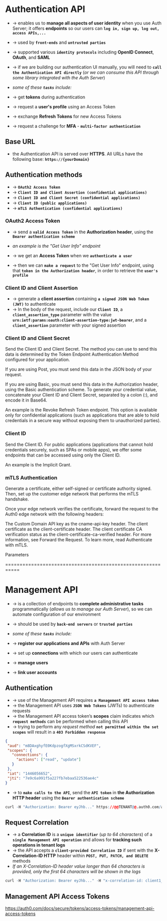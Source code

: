 # Authentication API
* -> enables us to **manage all aspects of user identity** when you use Auth Server; it offers **endpoints** so our users can **`log in, sign up, log out, access APIs,...`**
* -> used by **`front-ends`** and **`untrusted parties`**
* -> supported various **`identity protocols`** including **OpenID Connect**, **OAuth**, and **SAML**
* -> if we are building our authentication UI manually, you will need to **`call the Authentication API directly`** (_or we can consume this API through some library integrated with the Auth Server_)

* _some of these **`tasks`** include:_
* -> get **tokens** during authentication
* -> request a **user's profile** using an Access Token
* -> exchange **Refresh Tokens** for new Access Tokens
* -> request a challenge for **MFA** - **`multi-factor authentication`**

## Base URL
* the Authentication API is served over **HTTPS**. All URLs have the following base: **`https://{yourDomain}`**

## Authentication methods
* -> **`OAuth2 Access Token`**
* -> **`Client ID and Client Assertion (confidential applications)`**
* -> **`Client ID and Client Secret (confidential applications)`**
* -> **`Client ID (public applications)`**
* -> **`mTLS Authentication (confidential applications)`**

### OAuth2 Access Token
* -> send a **`valid Access Token`** in the **Authorization header**, using the **`Bearer authentication scheme`**

* _an example is the "Get User Info" endpoint_
* -> we get an **Access Token** when we **`authenticate a user`**
* -> then we can **`make a request`** to the "Get User Info" endpoint, using that **`token in the Authorization header`**, in order to retrieve the **`user's profile`**

### Client ID and Client Assertion
* -> generate a **client assertion** containing **`a signed JSON Web Token (JWT)`** to authenticate
* -> In the body of the request, include our **`Client ID`**, a **`client_assertion_type`** parameter with the value **`urn:ietf:params:oauth:client-assertion-type:jwt-bearer`**, and a **`client_assertion`** parameter with your signed assertion

### Client ID and Client Secret
Send the Client ID and Client Secret. The method you can use to send this data is determined by the Token Endpoint Authentication Method configured for your application.

If you are using Post, you must send this data in the JSON body of your request.

If you are using Basic, you must send this data in the Authorization header, using the Basic authentication scheme. To generate your credential value, concatenate your Client ID and Client Secret, separated by a colon (:), and encode it in Base64.

An example is the Revoke Refresh Token endpoint. This option is available only for confidential applications (such as applications that are able to hold credentials in a secure way without exposing them to unauthorized parties).

### Client ID
Send the Client ID. For public applications (applications that cannot hold credentials securely, such as SPAs or mobile apps), we offer some endpoints that can be accessed using only the Client ID.

An example is the Implicit Grant.

### mTLS Authentication
Generate a certificate, either self-signed or certificate authority signed. Then, set up the customer edge network that performs the mTLS handshake.

Once your edge network verifies the certificate, forward the request to the Auth0 edge network with the following headers:

The Custom Domain API key as the cname-api-key header.
The client certificate as the client-certificate header.
The client certificate CA verification status as the client-certificate-ca-verified header. For more information, see Forward the Request.
To learn more, read Authenticate with mTLS.

Parameters

===========================================================

# Management API
* -> is a collection of endpoints to **complete administrative tasks** programmatically (_allows us to manage our Auth Server_), so we can automate configuration of our environment 
* -> should be used by **`back-end servers`** or **`trusted parties`**

* _some of these **`tasks`** include:_
* -> **register our applications and APIs** with Auth Server
* -> set up **connections** with which our users can authenticate
* -> **manage users**
* -> **link user accounts**

## Authentication
* -> use of the Management API requires **`a Management API access token`**
* -> the Management API uses **`JSON Web Tokens`** (JWTs) to authenticate requests
* -> the Management API access token’s **scopes** claim indicates which **`request methods`** can be performed when calling this API
* -> trying to perform any _request method_ **`not permitted within the set scopes`** will result in a **`403 Forbidden response`**

```json - the deserialized token grants read-only access to users, and read/write access to connections
{
 "aud": "m8DAxghyfE0KdpzogfXgMSxrkCSdKVEF",
 "scopes": { 
   "connections": { 
     "actions": ["read", "update"] 
   } 
 },
 "iat": "1446056652",
 "jti": "7e9c6a991f5a227fb7ebaa522536ae4c"
}
```

* -> to **`make calls to the API`**, send the **`API token`** in **the Authorization HTTP header** using the **`Bearer authentication scheme`**
```r
curl -H "Authorization: Bearer eyJhb..." https://@@TENANT@@.auth0.com/api/v2/users
```

## Request Correlation
* -> a **Correlation ID** is a **`unique identifier`** (_up to 64 characters_) of a **`single Management API operation`** and allows for **tracking such operations in tenant logs**
* -> the API accepts a **`client-provided Correlation ID`** if sent with the **X-Correlation-ID HTTP** header within **`POST, PUT, PATCH, and DELETE`** methods
* _If an X-Correlation-ID header value longer than 64 characters is provided, only the first 64 characters will be shown in the logs_

```r
curl -H "Authorization: Bearer eyJhb..." -H "x-correlation-id: client1_xyz" https://@@TENANT@@.auth0.com/api/v2/users
```

## Management API Access Tokens
https://auth0.com/docs/secure/tokens/access-tokens/management-api-access-tokens 